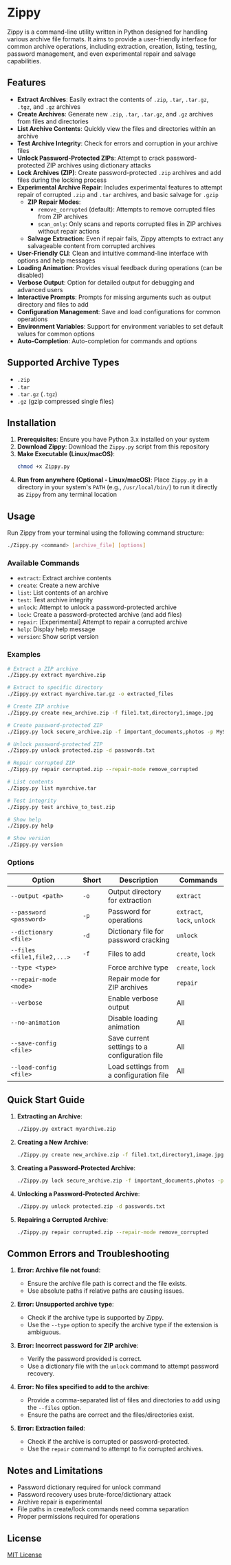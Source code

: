 # Zippy

Zippy is a command-line utility written in Python designed for handling various archive file formats. It aims to provide a user-friendly interface for common archive operations, including extraction, creation, listing, testing, password management, and even experimental repair and salvage capabilities.

## Features

* **Extract Archives**: Easily extract the contents of `.zip`, `.tar`, `.tar.gz`, `.tgz`, and `.gz` archives
* **Create Archives**: Generate new `.zip`, `.tar`, `.tar.gz`, and `.gz` archives from files and directories
* **List Archive Contents**: Quickly view the files and directories within an archive
* **Test Archive Integrity**: Check for errors and corruption in your archive files
* **Unlock Password-Protected ZIPs**: Attempt to crack password-protected ZIP archives using dictionary attacks
* **Lock Archives (ZIP)**: Create password-protected `.zip` archives and add files during the locking process
* **Experimental Archive Repair**: Includes experimental features to attempt repair of corrupted `.zip` and `.tar` archives, and basic salvage for `.gzip`
  * **ZIP Repair Modes**:
    * `remove_corrupted` (default): Attempts to remove corrupted files from ZIP archives
    * `scan_only`: Only scans and reports corrupted files in ZIP archives without repair actions
  * **Salvage Extraction**: Even if repair fails, Zippy attempts to extract any salvageable content from corrupted archives
* **User-Friendly CLI**: Clean and intuitive command-line interface with options and help messages
* **Loading Animation**: Provides visual feedback during operations (can be disabled)
* **Verbose Output**: Option for detailed output for debugging and advanced users
* **Interactive Prompts**: Prompts for missing arguments such as output directory and files to add
* **Configuration Management**: Save and load configurations for common operations
* **Environment Variables**: Support for environment variables to set default values for common options
* **Auto-Completion**: Auto-completion for commands and options

## Supported Archive Types

* `.zip`
* `.tar`
* `.tar.gz` (`.tgz`)
* `.gz` (gzip compressed single files)

## Installation

1. **Prerequisites**: Ensure you have Python 3.x installed on your system
2. **Download Zippy**: Download the `Zippy.py` script from this repository
3. **Make Executable (Linux/macOS)**:
    ```bash
    chmod +x Zippy.py
    ```
4. **Run from anywhere (Optional - Linux/macOS)**: Place `Zippy.py` in a directory in your system's `PATH` (e.g., `/usr/local/bin/`) to run it directly as `Zippy` from any terminal location

## Usage

Run Zippy from your terminal using the following command structure:

```bash
./Zippy.py <command> [archive_file] [options]
```

### Available Commands

* `extract`: Extract archive contents
* `create`: Create a new archive
* `list`: List contents of an archive
* `test`: Test archive integrity
* `unlock`: Attempt to unlock a password-protected archive
* `lock`: Create a password-protected archive (and add files)
* `repair`: [Experimental] Attempt to repair a corrupted archive
* `help`: Display help message
* `version`: Show script version

### Examples

```bash
# Extract a ZIP archive
./Zippy.py extract myarchive.zip

# Extract to specific directory
./Zippy.py extract myarchive.tar.gz -o extracted_files

# Create ZIP archive
./Zippy.py create new_archive.zip -f file1.txt,directory1,image.jpg

# Create password-protected ZIP
./Zippy.py lock secure_archive.zip -f important_documents,photos -p MySecretPassword

# Unlock password-protected ZIP
./Zippy.py unlock protected.zip -d passwords.txt

# Repair corrupted ZIP
./Zippy.py repair corrupted.zip --repair-mode remove_corrupted

# List contents
./Zippy.py list myarchive.tar

# Test integrity
./Zippy.py test archive_to_test.zip

# Show help
./Zippy.py help

# Show version
./Zippy.py version
```

### Options

| Option | Short | Description | Commands |
|--------|-------|-------------|----------|
| `--output <path>` | `-o` | Output directory for extraction | `extract` |
| `--password <password>` | `-p` | Password for operations | `extract`, `lock`, `unlock` |
| `--dictionary <file>` | `-d` | Dictionary file for password cracking | `unlock` |
| `--files <file1,file2,...>` | `-f` | Files to add | `create`, `lock` |
| `--type <type>` | | Force archive type | `create`, `lock` |
| `--repair-mode <mode>` | | Repair mode for ZIP archives | `repair` |
| `--verbose` | | Enable verbose output | All |
| `--no-animation` | | Disable loading animation | All |
| `--save-config <file>` | | Save current settings to a configuration file | All |
| `--load-config <file>` | | Load settings from a configuration file | All |

## Quick Start Guide

1. **Extracting an Archive**:
    ```bash
    ./Zippy.py extract myarchive.zip
    ```

2. **Creating a New Archive**:
    ```bash
    ./Zippy.py create new_archive.zip -f file1.txt,directory1,image.jpg
    ```

3. **Creating a Password-Protected Archive**:
    ```bash
    ./Zippy.py lock secure_archive.zip -f important_documents,photos -p MySecretPassword
    ```

4. **Unlocking a Password-Protected Archive**:
    ```bash
    ./Zippy.py unlock protected.zip -d passwords.txt
    ```

5. **Repairing a Corrupted Archive**:
    ```bash
    ./Zippy.py repair corrupted.zip --repair-mode remove_corrupted
    ```

## Common Errors and Troubleshooting

1. **Error: Archive file not found**:
    * Ensure the archive file path is correct and the file exists.
    * Use absolute paths if relative paths are causing issues.

2. **Error: Unsupported archive type**:
    * Check if the archive type is supported by Zippy.
    * Use the `--type` option to specify the archive type if the extension is ambiguous.

3. **Error: Incorrect password for ZIP archive**:
    * Verify the password provided is correct.
    * Use a dictionary file with the `unlock` command to attempt password recovery.

4. **Error: No files specified to add to the archive**:
    * Provide a comma-separated list of files and directories to add using the `--files` option.
    * Ensure the paths are correct and the files/directories exist.

5. **Error: Extraction failed**:
    * Check if the archive is corrupted or password-protected.
    * Use the `repair` command to attempt to fix corrupted archives.

## Notes and Limitations

* Password dictionary required for unlock command
* Password recovery uses brute-force/dictionary attack
* Archive repair is experimental
* File paths in create/lock commands need comma separation
* Proper permissions required for operations

## License

[MIT License](license)
